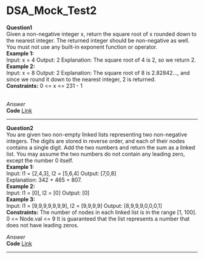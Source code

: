 # DSA_Mock_Test2
**Question1**<br>
Given a non-negative integer x, return the square root of x rounded down to the nearest integer. The returned integer should be non-negative as well. You must not use any built-in exponent function or operator. <br>
**Example 1:**<br>
Input: x = 4 Output: 2 Explanation: The square root of 4 is 2, so we return 2.<br>
**Example 2:**<br>
Input: x = 8 Output: 2 Explanation: The square root of 8 is 2.82842..., and since we round it down to the nearest integer, 2 is returned.<br>
**Constraints:** 0 <= x <= 231 - 1<br><br>

*Answer*<br>
**Code** [Link](https://github.com/Srijana1425/DSA_Mock_Test2/blob/main/Q1.js)
***************************************************************************************************

**Question2**<br>
You are given two non-empty linked lists representing two non-negative integers. The digits are stored in reverse order, and each of their nodes contains a single digit. Add the two numbers and return the sum as a linked list.
You may assume the two numbers do not contain any leading zero, except the number 0 itself.<br>
**Example 1:**<br>
Input: l1 = [2,4,3], l2 = [5,6,4] Output: [7,0,8]<br>
Explanation: 342 + 465 = 807.<br>
**Example 2:**<br>
Input: l1 = [0], l2 = [0] Output: [0]<br>
**Example 3:**<br>
Input: l1 = [9,9,9,9,9,9,9], l2 = [9,9,9,9] Output: [8,9,9,9,0,0,0,1]<br>
**Constraints:** The number of nodes in each linked list is in the range [1, 100].<br>
0 <= Node.val <= 9
It is guaranteed that the list represents a number that does not have leading zeros.<br>

*Answer*<br>
**Code** [Link](https://github.com/Srijana1425/DSA_Mock_Test2/blob/main/Q2.js)
***************************************************************************************************
